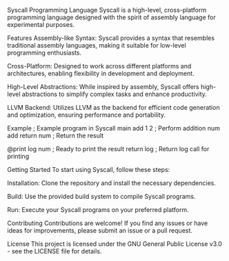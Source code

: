 Syscall Programming Language
Syscall is a high-level, cross-platform programming language designed with the spirit of assembly language for experimental purposes.

Features
Assembly-like Syntax: Syscall provides a syntax that resembles traditional assembly languages, making it suitable for low-level programming enthusiasts.

Cross-Platform: Designed to work across different platforms and architectures, enabling flexibility in development and deployment.

High-Level Abstractions: While inspired by assembly, Syscall offers high-level abstractions to simplify complex tasks and enhance productivity.

LLVM Backend: Utilizes LLVM as the backend for efficient code generation and optimization, ensuring performance and portability.

Example
; Example program in Syscall
main
    add 1 2         ; Perform addition
    num add
return num          ; Return the result

@print
    log num         ; Ready to print the result
return log          ; Return log call for printing

Getting Started
To start using Syscall, follow these steps:

Installation: Clone the repository and install the necessary dependencies.

Build: Use the provided build system to compile Syscall programs.

Run: Execute your Syscall programs on your preferred platform.

Contributing
Contributions are welcome! If you find any issues or have ideas for improvements, please submit an issue or a pull request.

License
This project is licensed under the GNU General Public License v3.0 - see the LICENSE file for details.